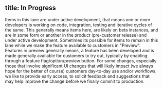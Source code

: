title: In Progress
------------
Items in this lane are under active development, that means one or more developers is working on code, integration, testing and iterative cycles of the same. This generally means items here, are likely on beta instances, and are in some form or another in the product (pre-customer release) and under active development.  Sometimes its possible for items to remain in this lane while we make the feature available to customers in "Preview". Features in preview generally means, a feature has been developed and is made generally available for customers to try out, typically by enabling through a feature flag/option/preview button.  For some changes, especially those that involve significant UI changes that will likely impact (we always hope for the better of course) customers day-to-day use and/or workflows, we like to provide early access, to solicit feedback and suggestions that may help improve the change before we finally commit to production.
